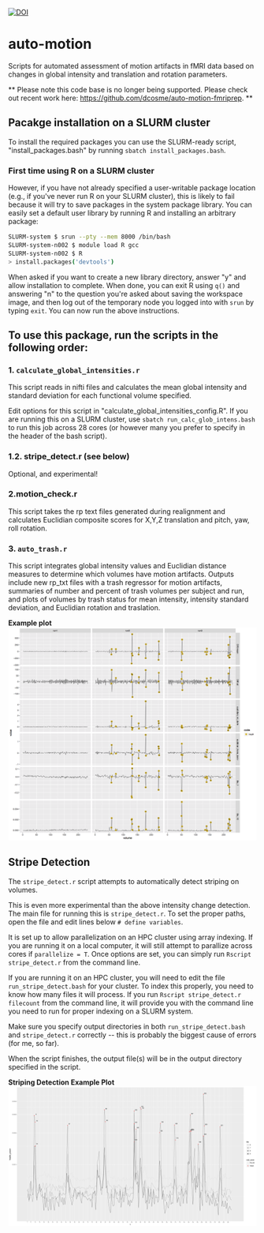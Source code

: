 [![DOI](https://zenodo.org/badge/96470945.svg)](https://zenodo.org/badge/latestdoi/96470945)

# auto-motion
Scripts for automated assessment of motion artifacts in fMRI data based on changes in global intensity and translation and rotation parameters.

** Please note this code base is no longer being supported. Please check out recent work here: https://github.com/dcosme/auto-motion-fmriprep. **

## Pacakge installation on a SLURM cluster

To install the required packages you can use the SLURM-ready script, "install_packages.bash" by running `sbatch install_packages.bash`. 

### First time using R on a SLURM cluster

However, if you have not already specified a user-writable package location (e.g., if you've never run R on your SLURM cluster), this is likely to fail because
it will try to save packages in the system package library. You can easily set a default user library by running R and installing an arbitrary package:

```bash
SLURM-system $ srun --pty --mem 8000 /bin/bash
SLURM-system-n002 $ module load R gcc
SLURM-system-n002 $ R
> install.packages('devtools')
```

When asked if you want to create a new library directory, answer "y" and allow installation to complete. When done, you can exit R using `q()` and answering "n" 
to the question you're asked about saving the workspace image, and then log out of the temporary node you logged into with `srun` by typing `exit`. You can now 
run the above instructions.

## To use this package, run the scripts in the following order:

### 1. `calculate_global_intensities.r`
This script reads in nifti files and calculates the mean global intensity and standard deviation for each functional volume specified.

Edit options for this script in "calculate_global_intensities_config.R". If you are running this on a SLURM cluster, use `sbatch run_calc_glob_intens.bash` to run this job across 28 cores (or however many you prefer to specify in the header of the bash script).

### 1.2. stripe_detect.r (see below)

Optional, and experimental!

### 2.motion_check.r
This script takes the rp text files generated during realignment and calculates Euclidian composite scores for X,Y,Z translation and pitch, yaw, roll rotation.

### 3. `auto_trash.r`
This script integrates global intensity values and Euclidian distance measures to determine which volumes have motion artifacts. Outputs include new rp_txt files with a trash regressor for motion artifacts, summaries of number and percent of trash volumes per subject and run, and plots of volumes by trash status for mean intensity, intensity standard deviation, and Euclidian rotation and traslation.

**Example plot**
![plot example](plot_example.png)

## Stripe Detection

The `stripe_detect.r` script attempts to automatically detect striping on volumes.

This is even more experimental than the above intensity change detection. The main file for running this is `stripe_detect.r`. To set the proper paths, open the file and edit lines below `# define variables`. 

It is set up to allow parallelization on an HPC cluster using array indexing. If you are running it on a local computer, it will still attempt to parallize across cores if `parallelize = T`. Once options are set, you can simply run `Rscript stripe_detect.r` from the command line.

If you are running it on an HPC cluster, you will need to edit the file `run_stripe_detect.bash` for your cluster. To index this properly, you need to know how many files it will process. If you run `Rscript stripe_detect.r filecount` from the command line, it will provide you with the command line you need to run for proper indexing on a SLURM system.

Make sure you specify output directories in both `run_stripe_detect.bash` and `stripe_detect.r` correctly -- this is probably the biggest cause of errors (for me, so far).

When the script finishes, the output file(s) will be in the output directory specified in the script.

**Striping Detection Example Plot**
![stripe plot](example_stripe_detect.png)
